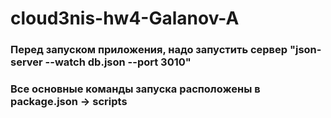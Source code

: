 # cloud3nis-hw4-Galanov-A
### Перед запуском приложения, надо запустить сервер "json-server --watch db.json --port 3010"
### Все основные команды запуска расположены в package.json -> scripts
